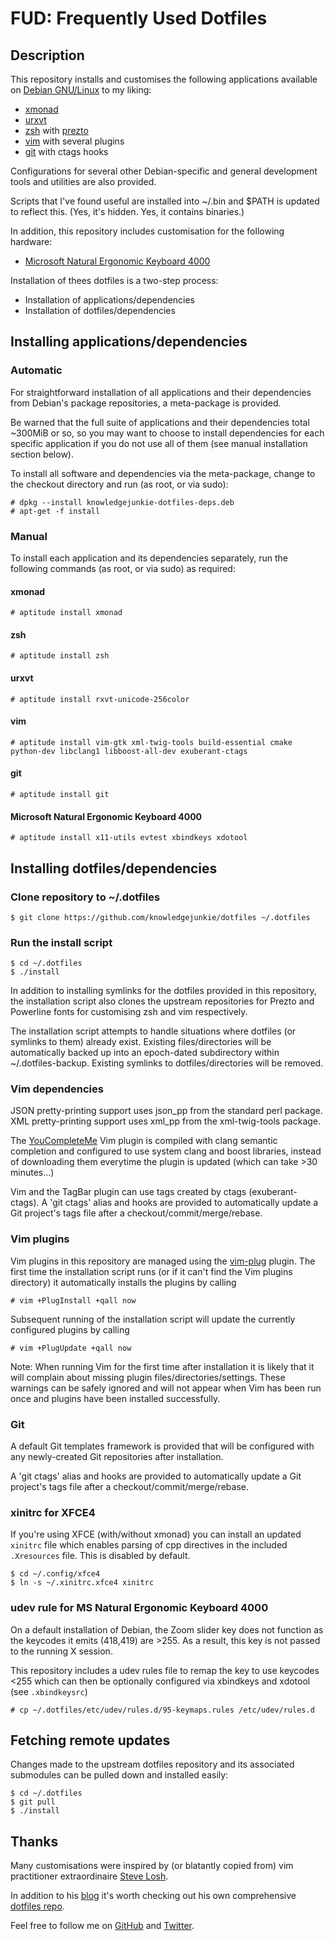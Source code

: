# FUD: Frequently Used Dotfiles

## Description

This repository installs and customises the following applications available on
[Debian GNU/Linux][debian] to my liking:

- [xmonad][xmonad]
- [urxvt][urxvt]
- [zsh][zsh] with [prezto][prezto]
- [vim][vim] with several plugins
- [git][git] with ctags hooks

Configurations for several other Debian-specific and general development tools
and utilities are also provided.

Scripts that I've found useful are installed into ~/.bin and $PATH is updated
to reflect this. (Yes, it's hidden. Yes, it contains binaries.)

In addition, this repository includes customisation for the following hardware:

- [Microsoft Natural Ergonomic Keyboard 4000][ergo4000]

Installation of thees dotfiles is a two-step process:

- Installation of applications/dependencies
- Installation of dotfiles/dependencies


## Installing applications/dependencies

### Automatic

For straightforward installation of all applications and their dependencies
from Debian's package repositories, a meta-package is provided.

Be warned that the full suite of applications and their dependencies total
~300MiB or so, so you may want to choose to install dependencies for each
specific application if you do not use all of them (see manual installation
section below).

To install all software and dependencies via the meta-package, change to the
checkout directory and run (as root, or via sudo):

    # dpkg --install knowledgejunkie-dotfiles-deps.deb
    # apt-get -f install

### Manual

To install each application and its dependencies separately, run the following
commands (as root, or via sudo) as required:

#### xmonad

    # aptitude install xmonad

#### zsh

    # aptitude install zsh

#### urxvt

    # aptitude install rxvt-unicode-256color

#### vim

    # aptitude install vim-gtk xml-twig-tools build-essential cmake python-dev libclang1 libboost-all-dev exuberant-ctags

#### git

    # aptitude install git

#### Microsoft Natural Ergonomic Keyboard 4000

    # aptitude install x11-utils evtest xbindkeys xdotool


## Installing dotfiles/dependencies

### Clone repository to ~/.dotfiles

    $ git clone https://github.com/knowledgejunkie/dotfiles ~/.dotfiles

### Run the install script

    $ cd ~/.dotfiles
    $ ./install

In addition to installing symlinks for the dotfiles provided in this
repository, the installation script also clones the upstream repositories for
Prezto and Powerline fonts for customising zsh and vim respectively.

The installation script attempts to handle situations where dotfiles (or
symlinks to them) already exist. Existing files/directories will be
automatically backed up into an epoch-dated subdirectory within
~/.dotfiles-backup. Existing symlinks to dotfiles/directories will be removed.

### Vim dependencies

JSON pretty-printing support uses json\_pp from the standard perl package.
XML pretty-printing support uses xml\_pp from the xml-twig-tools package.

The [YouCompleteMe][ycm] Vim plugin is compiled with clang semantic completion
and configured to use system clang and boost libraries, instead of downloading
them everytime the plugin is updated (which can take >30 minutes...)

Vim and the TagBar plugin can use tags created by ctags (exuberant-ctags). A
'git ctags' alias and hooks are provided to automatically update a Git project's
tags file after a checkout/commit/merge/rebase.

### Vim plugins

Vim plugins in this repository are managed using the [vim-plug][vim-plug]
plugin. The first time the installation script runs (or if it can't find the
Vim plugins directory) it automatically installs the plugins by calling

    # vim +PlugInstall +qall now

Subsequent running of the installation script will update the currently
configured plugins by calling

    # vim +PlugUpdate +qall now

Note: When running Vim for the first time after installation it is likely that
it will complain about missing plugin files/directories/settings. These
warnings can be safely ignored and will not appear when Vim has been run once
and plugins have been installed successfully.

### Git

A default Git templates framework is provided that will be configured with any
newly-created Git repositories after installation.

A 'git ctags' alias and hooks are provided to automatically update a
Git project's tags file after a checkout/commit/merge/rebase.

### xinitrc for XFCE4

If you're using XFCE (with/without xmonad) you can install an updated `xinitrc`
file which enables parsing of cpp directives in the included `.Xresources`
file. This is disabled by default.

    $ cd ~/.config/xfce4
    $ ln -s ~/.xinitrc.xfce4 xinitrc

### udev rule for MS Natural Ergonomic Keyboard 4000

On a default installation of Debian, the Zoom slider key does not function as
the keycodes it emits (418,419) are >255. As a result, this key is not
passed to the running X session.

This repository includes a udev rules file to remap the key to use keycodes
<255 which can then be optionally configured via xbindkeys and xdotool
(see `.xbindkeysrc`)

    # cp ~/.dotfiles/etc/udev/rules.d/95-keymaps.rules /etc/udev/rules.d


## Fetching remote updates

Changes made to the upstream dotfiles repository and its associated submodules
can be pulled down and installed easily:

    $ cd ~/.dotfiles
    $ git pull
    $ ./install


## Thanks

Many customisations were inspired by (or blatantly copied from) vim
practitioner extraordinaire [Steve Losh][sjl-blog].

In addition to his [blog][sjl-blog] it's worth checking out his own
comprehensive [dotfiles repo][sjl-dotfiles].

Feel free to follow me on [GitHub][nm-github] and [Twitter][nm-twitter].

[debian]: http://www.debian.org/
[xmonad]: http://xmonad.org/
[zsh]: http://zsh.sourceforge.net/
[prezto]: https://github.com/sorin-ionescu/prezto
[urxvt]: http://software.schmorp.de/pkg/rxvt-unicode.html
[vim]: http://www.vim.org/
[vim-plug]: https://github.com/junegunn/vim-plug
[ycm]: https://github.com/Valloric/YouCompleteMe
[git]: http://git-scm.com/
[ergo4000]: http://www.microsoft.com/hardware/en-us/p/natural-ergonomic-keyboard-4000
[sjl-blog]: http://stevelosh.com/
[sjl-dotfiles]: http://bitbucket.org/sjl/dotfiles
[sjl-twitter]: http://twitter.com/dotvimrc
[nm-github]: https://github.com/knowledgejunkie
[nm-twitter]: http://twitter.com/nickmorrott
